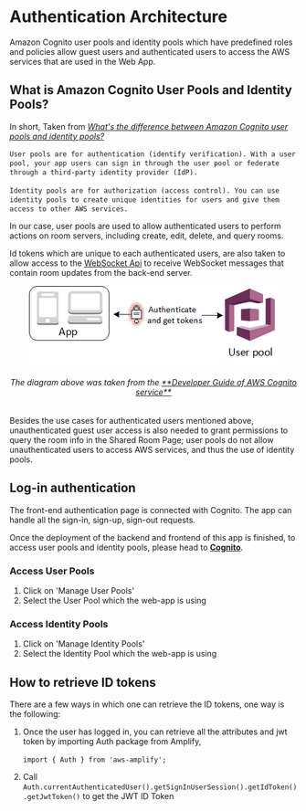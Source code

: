 # Authentication Architecture

Amazon Cognito user pools and identity pools which have predefined roles and policies allow guest users and authenticated users to access the AWS services that are used in the Web App.

## What is Amazon Cognito User Pools and Identity Pools?

In short, Taken from *[What's the difference between Amazon Cognito user pools and identity pools?](https://aws.amazon.com/premiumsupport/knowledge-center/cognito-user-pools-identity-pools/)*

    User pools are for authentication (identify verification). With a user pool, your app users can sign in through the user pool or federate through a third-party identity provider (IdP).

    Identity pools are for authorization (access control). You can use identity pools to create unique identities for users and give them access to other AWS services.

In our case, user pools are used to allow authenticated users to perform actions on room servers, including create, edit, delete, and query rooms. 

Id tokens which are unique to each authenticated users, are also taken to allow access to the [WebSocket Api](https://docs.aws.amazon.com/apigateway/latest/developerguide/apigateway-websocket-api.html/) to receive WebSocket messages that contain room updates from the back-end server. 

<p align="center">
  <img src="images/auth/refresh_token_flow.png" />
</p>
<h6 align="center">
	The diagram above was taken from the <a href="https://docs.aws.amazon.com/cognito/latest/developerguide/amazon-cognito-user-pools-using-tokens-with-identity-providers.html">**Developer Guide of AWS Cognito service**</a>
</h6>

Besides the use cases for authenticated users mentioned above, unauthenticated guest user access is also needed to grant permissions to query the room info in the Shared Room Page; user pools do not allow unauthenticated users to access AWS services, and thus the use of identity pools.


## Log-in authentication

The front-end authentication page is connected with Cognito. The app can handle all the 
sign-in, sign-up, sign-out requests.

Once the deployment of the backend and frontend of this app is finished, to access user pools and identity pools, please head to
[**Cognito**](https://console.aws.amazon.com/cognito/home).

### Access User Pools
1. Click on 'Manage User Pools'
2. Select the User Pool which the web-app is using

### Access Identity Pools
1. Click on 'Manage Identity Pools'
2. Select the Identity Pool which the web-app is using

## How to retrieve ID tokens

There are a few ways in which one can retrieve the ID tokens, one way is the following:

1. Once the user has logged in, you can retrieve all the attributes and jwt token by importing Auth package from Amplify,

	`import { Auth } from 'aws-amplify';`

2. Call `Auth.currentAuthenticatedUser().getSignInUserSession().getIdToken().getJwtToken()` to get the JWT ID Token
